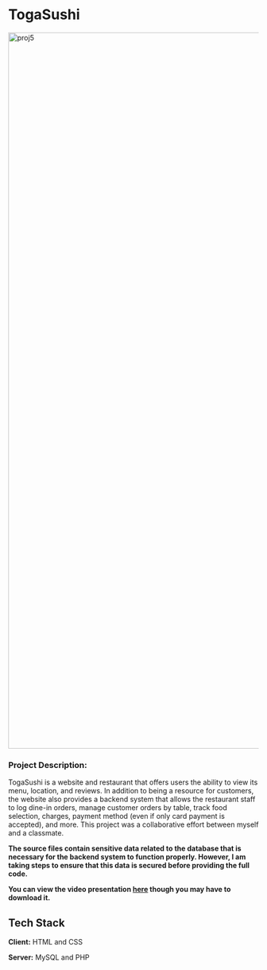 # TogaSushi

<img width="1440" alt="proj5" src="https://github.com/Norblit/TogaSushi/assets/58277229/001c0199-16f8-4faf-88ac-be767c28f429">


### Project Description:
TogaSushi is a website and restaurant that offers users the ability to view its menu, location, and reviews. In addition to being a resource for customers, the website also provides a backend system that allows the restaurant staff to log dine-in orders, manage customer orders by table, track food selection, charges, payment method (even if only card payment is accepted), and more. This project was a collaborative effort between myself and a classmate.

**The source files contain sensitive data related to the database that is necessary for the backend system to function properly. However, I am taking steps to ensure that this data is secured before providing the full code.**

**You can view the video presentation [here](https://github.com/Norblit/TogaSushi/blob/main/projVidComp.mp4) though you may have to download it.**

## Tech Stack

**Client:** HTML and CSS

**Server:** MySQL and PHP
